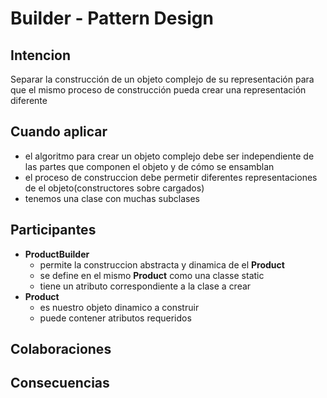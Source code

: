 # Builder - Pattern Design
## Intencion
Separar la construcción de un objeto complejo de su representación para que el mismo proceso de construcción
pueda crear una representación diferente
## Cuando aplicar
* el algoritmo para crear un objeto complejo debe ser independiente de las partes que componen el objeto y de cómo se ensamblan
* el proceso de construccion debe permetir diferentes representaciones de el objeto(constructores sobre cargados)
* tenemos una clase con muchas subclases
## Participantes 
* **ProductBuilder**
  * permite la construccion abstracta y dinamica de el **Product** 
  * se define en el mismo **Product** como una classe static
  * tiene un atributo correspondiente a la clase a crear
* **Product**
  * es nuestro objeto dinamico a construir
  * puede contener atributos requeridos
## Colaboraciones

## Consecuencias


